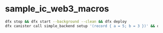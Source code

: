 # sample_ic_web3_macros

```bash
dfx stop && dfx start --background --clean && dfx deploy
dfx canister call simple_backend setup '(record { a = 5; b = 3 })' && dfx canister call simple_backend set_task '(30, 5)'
```
